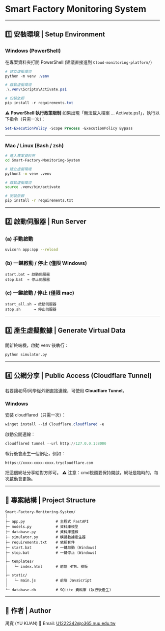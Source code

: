 # Smart Factory Monitoring System

---

## 1️⃣ 安裝環境 | Setup Environment

### Windows (PowerShell)
在專案資料夾打開 PowerShell (建議直接進到 `Cloud-monitoring-platform/`)

```powershell
# 建立虛擬環境
python -m venv .venv

# 啟動虛擬環境
.\.venv\Scripts\Activate.ps1

# 安裝依賴
pip install -r requirements.txt
````

⚠️ **PowerShell 執行政策限制**
如果出現「無法載入檔案 … Activate.ps1」，執行以下指令（只需一次）：

```powershell
Set-ExecutionPolicy -Scope Process -ExecutionPolicy Bypass
```

---

### Mac / Linux (Bash / zsh)

```bash
# 進入專案資料夾
cd Smart-Factory-Monitoring-System

# 建立虛擬環境
python3 -m venv .venv

# 啟動虛擬環境
source .venv/bin/activate

# 安裝依賴
pip install -r requirements.txt
```

---

## 2️⃣ 啟動伺服器 | Run Server

### (a) 手動啟動

```bash
uvicorn app:app --reload
```

### (b) 一鍵啟動 / 停止 (僅限 Windows)

```text
start.bat → 啟動伺服器
stop.bat  → 停止伺服器
```

### (c) 一鍵啟動 / 停止 (僅限 mac)

```text
start_all.sh → 啟動伺服器
stop.sh      → 停止伺服器
```

---

## 3️⃣ 產生虛擬數據 | Generate Virtual Data

開新終端機，啟動 venv 後執行：

```bash
python simulator.py
```

---

## 4️⃣ 公網分享 | Public Access (Cloudflare Tunnel)

若要讓老師/同學從外網直接連線，可使用 **Cloudflare Tunnel**。

### Windows

安裝 cloudflared（只需一次）：

```powershell
winget install --id Cloudflare.cloudflared -e
```

啟動公開連線：

```powershell
cloudflared tunnel --url http://127.0.0.1:8000
```

執行後會產生一個網址，例如：

```
https://xxxx-xxxx-xxxx.trycloudflare.com
```

把這個網址分享給對方即可。
⚠️ 注意：cmd視窗要保持開啟，網址是臨時的，每次啟動會更換。

---

## 📂 專案結構 | Project Structure

```
Smart-Factory-Monitoring-System/
│
├─ app.py              # 主程式 FastAPI
├─ models.py           # 資料庫模型
├─ database.py         # 資料庫連線
├─ simulator.py        # 模擬數據產生器
├─ requirements.txt    # 依賴套件
├─ start.bat           # 一鍵啟動 (Windows)
├─ stop.bat            # 一鍵停止 (Windows)
│
├─ templates/
│   └─ index.html      # 前端 HTML 模板
│
├─ static/
│   └─ main.js         # 前端 JavaScript
│
└─ database.db         # SQLite 資料庫 (執行後產生)
```

---

## 👤 作者 | Author

禹寬 (YU KUAN)
📧 Email: [U1222342@o365.nuu.edu.tw](mailto:U1222342@o365.nuu.edu.tw)

```
